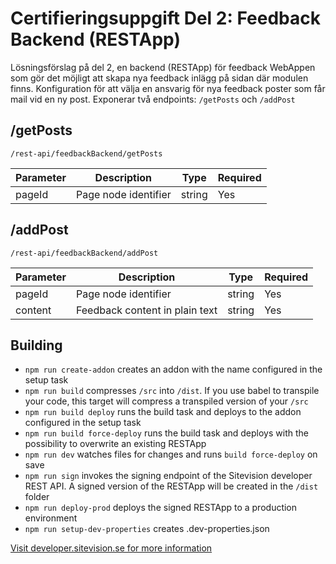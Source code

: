 # Certifieringsuppgift Del 2: Feedback Backend (RESTApp)

Lösningsförslag på del 2, en backend (RESTApp) för feedback WebAppen som gör det möjligt att skapa nya feedback inlägg på sidan där modulen finns.
Konfiguration för att välja en ansvarig för nya feedback poster som får mail vid en ny post.
Exponerar två endpoints: `/getPosts` och `/addPost`

## /getPosts

`/rest-api/feedbackBackend/getPosts`

| Parameter | Description          | Type   | Required |
| --------- | -------------------- | ------ | -------- |
| pageId    | Page node identifier | string | Yes      |

## /addPost

`/rest-api/feedbackBackend/addPost`

| Parameter | Description                    | Type   | Required |
| --------- | ------------------------------ | ------ | -------- |
| pageId    | Page node identifier           | string | Yes      |
| content   | Feedback content in plain text | string | Yes      |

## Building

- `npm run create-addon` creates an addon with the name configured in the setup task
- `npm run build` compresses `/src` into `/dist`. If you use babel to transpile your code, this target will compress a transpiled version of your `/src`
- `npm run build deploy` runs the build task and deploys to the addon configured in the setup task
- `npm run build force-deploy` runs the build task and deploys with the possibility to overwrite an existing RESTApp
- `npm run dev` watches files for changes and runs `build force-deploy` on save
- `npm run sign` invokes the signing endpoint of the Sitevision developer REST API. A signed version of the RESTApp will be created in the `/dist` folder
- `npm run deploy-prod` deploys the signed RESTApp to a production environment
- `npm run setup-dev-properties` creates .dev-properties.json

[Visit developer.sitevision.se for more information](https://developer.sitevision.se)
